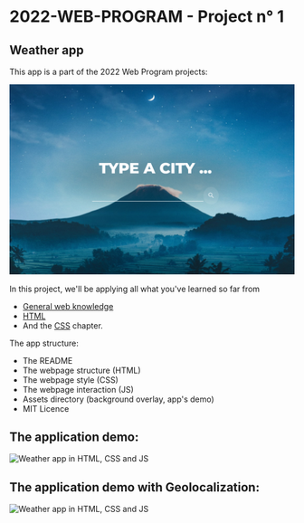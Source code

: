 # 2022-WEB-PROGRAM - Project n° 1

## Weather app
This app is a part of the 2022 Web Program projects:

![Weather app in HTML, CSS and JS](assets\weather-app-ui.png)


In this project, we'll be applying all what you've learned so far from 
- [General web knowledge](https://github.com/famzila/2022-WEB-PROGRAM/tree/main/Chapter1)
- [HTML](https://github.com/famzila/2022-WEB-PROGRAM/tree/main/Chapter2)
- And the [CSS](https://github.com/famzila/2022-WEB-PROGRAM/tree/main/Chapter3) chapter.

The app structure:
- The README
- The webpage structure (HTML)
- The webpage style (CSS)
- The webpage interaction (JS)
- Assets directory (background overlay, app's demo)
- MIT Licence

## The application demo:

![Weather app in HTML, CSS and JS](assets\weather-app-demo.gif)

## The application demo with Geolocalization:

![Weather app in HTML, CSS and JS](assets\weather-app-geo-demo.gif)

